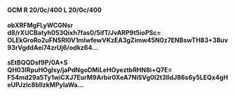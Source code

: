 #### GCM R 20/0c/400 L 20/0c/400
**obXRFMgFLyWCGNsr**<br/>**d8/rXUCBatyh053Qixh7fas0/5ifT/JvARP9t5ioPSc=**<br/>**OLEkGroRo2uFNSRl0V1mIwfewVKzEA3gZimw45N0z7ENBswTH83+38uv93rVgddAei74zrUj6/odkz64...**<br/><br/>
**sEtBQQDsf9P/0A+S**<br/>**QH03IRpuHOgIsy/jaPdNgoDMiLeHOyeztbRHN8i+Q7E=**<br/>**F54md29a5Ty1wiCXJ7EurM9Arbir0XeA7NiSVg0I2t3lIdJ86s6y5LEQx4gHeUPJzlc8bIlzkMPylaWa...**